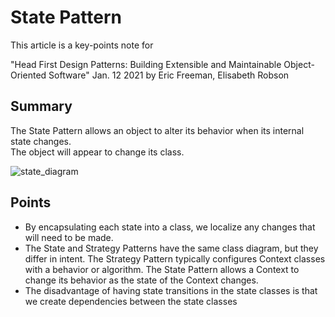# State Pattern
This article is a key-points note for  

"Head First Design Patterns: Building Extensible and Maintainable Object-Oriented Software"
Jan. 12 2021 by Eric Freeman, Elisabeth Robson

## Summary
The State Pattern allows an object to alter its behavior when its internal state changes.  
The object will appear to change its class.  

![state_diagram](https://user-images.githubusercontent.com/98417271/220798378-5738d417-a2b2-4000-887c-7ad43de4b81e.png)

## Points
- By encapsulating each state into a class, we localize any changes that will need to be made.  
- The State and Strategy Patterns have the same class diagram, but they differ in intent. The Strategy Pattern typically configures Context classes with a behavior or algorithm. The State Pattern allows
a Context to change its behavior as the state of the Context changes.  
- The disadvantage of having state transitions in the state classes is that we create dependencies between the state classes
